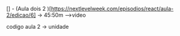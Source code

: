 [] - (Aula dois 2 )[https://nextlevelweek.com/episodios/react/aula-2/edicao/6] -> 45:50m -->video

codigo aula 2 -> unidade